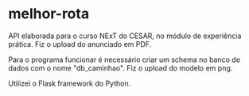 # melhor-rota

API elaborada para o curso NExT do CESAR, no módulo de experiência prática. Fiz o upload do anunciado em PDF.

Para o programa funcionar é necessário criar um schema no banco de dados com o nome "db_caminhao". Fiz o upload do modelo em png. 

Utilizei o Flask framework do Python.

